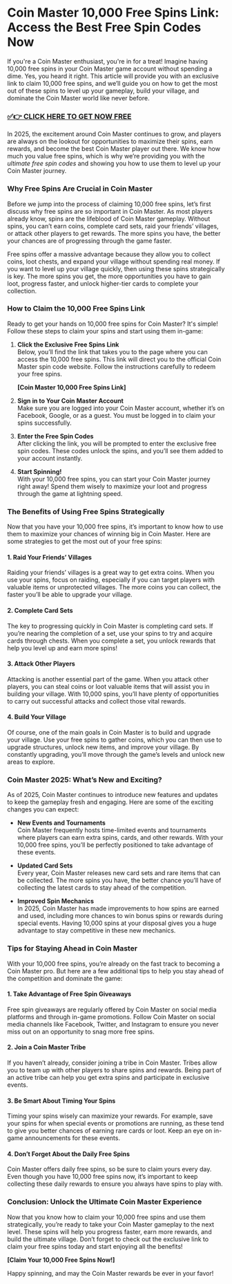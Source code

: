 # Coin Master 10,000 Free Spins Link: Access the Best Free Spin Codes Now

If you're a Coin Master enthusiast, you're in for a treat! Imagine having 10,000 free spins in your Coin Master game account without spending a dime. Yes, you heard it right. This article will provide you with an exclusive link to claim 10,000 free spins, and we’ll guide you on how to get the most out of these spins to level up your gameplay, build your village, and dominate the Coin Master world like never before.

### [✅👉 CLICK HERE TO GET NOW FREE](https://freerewards.xyz/coin/master/)

In 2025, the excitement around Coin Master continues to grow, and players are always on the lookout for opportunities to maximize their spins, earn rewards, and become the best Coin Master player out there. We know how much you value free spins, which is why we’re providing you with the *ultimate free spin codes* and showing you how to use them to level up your Coin Master journey.

### Why Free Spins Are Crucial in Coin Master

Before we jump into the process of claiming 10,000 free spins, let’s first discuss why free spins are so important in Coin Master. As most players already know, spins are the lifeblood of Coin Master gameplay. Without spins, you can’t earn coins, complete card sets, raid your friends’ villages, or attack other players to get rewards. The more spins you have, the better your chances are of progressing through the game faster.

Free spins offer a massive advantage because they allow you to collect coins, loot chests, and expand your village without spending real money. If you want to level up your village quickly, then using these spins strategically is key. The more spins you get, the more opportunities you have to gain loot, progress faster, and unlock higher-tier cards to complete your collection.

### How to Claim the 10,000 Free Spins Link

Ready to get your hands on 10,000 free spins for Coin Master? It's simple! Follow these steps to claim your spins and start using them in-game:

1. **Click the Exclusive Free Spins Link**  
   Below, you’ll find the link that takes you to the page where you can access the 10,000 free spins. This link will direct you to the official Coin Master spin code website. Follow the instructions carefully to redeem your free spins.

   **[Coin Master 10,000 Free Spins Link]**

2. **Sign in to Your Coin Master Account**  
   Make sure you are logged into your Coin Master account, whether it’s on Facebook, Google, or as a guest. You must be logged in to claim your spins successfully.

3. **Enter the Free Spin Codes**  
   After clicking the link, you will be prompted to enter the exclusive free spin codes. These codes unlock the spins, and you’ll see them added to your account instantly.

4. **Start Spinning!**  
   With your 10,000 free spins, you can start your Coin Master journey right away! Spend them wisely to maximize your loot and progress through the game at lightning speed.

### The Benefits of Using Free Spins Strategically

Now that you have your 10,000 free spins, it’s important to know how to use them to maximize your chances of winning big in Coin Master. Here are some strategies to get the most out of your free spins:

#### 1. **Raid Your Friends’ Villages**
   Raiding your friends’ villages is a great way to get extra coins. When you use your spins, focus on raiding, especially if you can target players with valuable items or unprotected villages. The more coins you can collect, the faster you’ll be able to upgrade your village.

#### 2. **Complete Card Sets**
   The key to progressing quickly in Coin Master is completing card sets. If you’re nearing the completion of a set, use your spins to try and acquire cards through chests. When you complete a set, you unlock rewards that help you level up and earn more spins!

#### 3. **Attack Other Players**
   Attacking is another essential part of the game. When you attack other players, you can steal coins or loot valuable items that will assist you in building your village. With 10,000 spins, you’ll have plenty of opportunities to carry out successful attacks and collect those vital rewards.

#### 4. **Build Your Village**
   Of course, one of the main goals in Coin Master is to build and upgrade your village. Use your free spins to gather coins, which you can then use to upgrade structures, unlock new items, and improve your village. By constantly upgrading, you’ll move through the game’s levels and unlock new areas to explore.

### Coin Master 2025: What’s New and Exciting?

As of 2025, Coin Master continues to introduce new features and updates to keep the gameplay fresh and engaging. Here are some of the exciting changes you can expect:

- **New Events and Tournaments**  
  Coin Master frequently hosts time-limited events and tournaments where players can earn extra spins, cards, and other rewards. With your 10,000 free spins, you’ll be perfectly positioned to take advantage of these events.

- **Updated Card Sets**  
  Every year, Coin Master releases new card sets and rare items that can be collected. The more spins you have, the better chance you’ll have of collecting the latest cards to stay ahead of the competition.

- **Improved Spin Mechanics**  
  In 2025, Coin Master has made improvements to how spins are earned and used, including more chances to win bonus spins or rewards during special events. Having 10,000 spins at your disposal gives you a huge advantage to stay competitive in these new mechanics.

### Tips for Staying Ahead in Coin Master

With your 10,000 free spins, you’re already on the fast track to becoming a Coin Master pro. But here are a few additional tips to help you stay ahead of the competition and dominate the game:

#### 1. **Take Advantage of Free Spin Giveaways**  
   Free spin giveaways are regularly offered by Coin Master on social media platforms and through in-game promotions. Follow Coin Master on social media channels like Facebook, Twitter, and Instagram to ensure you never miss out on an opportunity to snag more free spins.

#### 2. **Join a Coin Master Tribe**  
   If you haven’t already, consider joining a tribe in Coin Master. Tribes allow you to team up with other players to share spins and rewards. Being part of an active tribe can help you get extra spins and participate in exclusive events.

#### 3. **Be Smart About Timing Your Spins**  
   Timing your spins wisely can maximize your rewards. For example, save your spins for when special events or promotions are running, as these tend to give you better chances of earning rare cards or loot. Keep an eye on in-game announcements for these events.

#### 4. **Don’t Forget About the Daily Free Spins**  
   Coin Master offers daily free spins, so be sure to claim yours every day. Even though you have 10,000 free spins now, it’s important to keep collecting these daily rewards to ensure you always have spins to play with.

### Conclusion: Unlock the Ultimate Coin Master Experience

Now that you know how to claim your 10,000 free spins and use them strategically, you’re ready to take your Coin Master gameplay to the next level. These spins will help you progress faster, earn more rewards, and build the ultimate village. Don’t forget to check out the exclusive link to claim your free spins today and start enjoying all the benefits!

**[Claim Your 10,000 Free Spins Now!]**

Happy spinning, and may the Coin Master rewards be ever in your favor!
